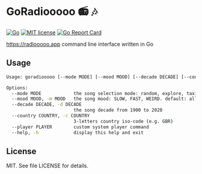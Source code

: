 # GoRadiooooo :radio: :notes:

[![Go](https://github.com/olshevskiy87/goradiooooo/workflows/Go/badge.svg)](https://github.com/olshevskiy87/goradiooooo/actions) [![MIT license](https://img.shields.io/badge/License-MIT-blue.svg)](https://lbesson.mit-license.org/) [![Go Report Card](https://goreportcard.com/badge/github.com/olshevskiy87/goradiooooo)](https://goreportcard.com/report/github.com/olshevskiy87/goradiooooo)

https://radiooooo.app command line interface written in Go

## Usage

```bash
Usage: goradiooooo [--mode MODE] [--mood MOOD] [--decade DECADE] [--country COUNTRY] [--player PLAYER]

Options:
  --mode MODE            the song selection mode: random, explore, taxi [default: random]
  --mood MOOD, -m MOOD   the song mood: SLOW, FAST, WEIRD. default: all moods
  --decade DECADE, -d DECADE
                         the song decade from 1900 to 2020
  --country COUNTRY, -c COUNTRY
                         3-letters country iso-code (e.g. GBR)
  --player PLAYER        custom system player command
  --help, -h             display this help and exit
```

## License

MIT. See file LICENSE for details.
